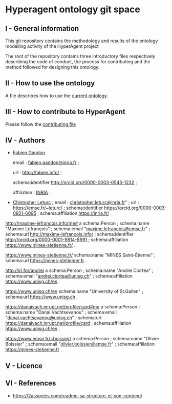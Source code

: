 # Hyperagent ontology git space


## I - General information
This git repository contains the methodology and results of the ontology modelling activity of the HyperAgent project

The root of the repository contains three introductory files respectively describing the code of conduct, the process for contributing and the method followed for designing this ontology.




## II - How to use the ontology

A file describes how to use the [current ontology](https://github.com/HyperAgents/ns.hyperagents.org/blob/master/MODELING-ONTOLOGIES.md).

## III - How to contribute to HyperAgent

Please follow the [contributing file](https://github.com/HyperAgents/ns.hyperagents.org/blob/master/CONTRIBUTING.md)


## IV - Authors


* [Fabien Gandon](http://ns.inria.fr/fabien.gandon#me)

  email : fabien.gandon@inria.fr ;
  
  url : http://fabien.info/ ;
  
  schema:identifier <http://orcid.org/0000-0003-0543-1232> ;
  
  affiliation : [INRIA](https://inria.fr/) .



* [Chistopher Leturc](https://www.linkedin.com/in/christopher-leturc/) ;
  email : christopher.leturc@inria.fr" ;
  url : https://emse.fr/~leturc/ ;
  schema:identifier <https://orcid.org/0000-0003-0821-6095> ;
  schema:affiliation <https://inria.fr/> .


<http://maxime-lefrancois.info/me#> a schema:Person ;
  schema:name "Maxime Lefrançois" ;
  schema:email "maxime.lefrancois@emse.fr" ;
  schema:url <http://maxime-lefrancois.info/> ;
  schema:identifier <http://orcid.org/0000-0001-9814-8991> ;
  schema:affiliation <https://www.mines-stetienne.fr/> .

<https://www.mines-stetienne.fr/>
  schema:name "MINES Saint-Étienne" ;
  schema:url <https://mines-stetienne.fr> .

<http://iri.for/andrei> a schema:Person ;
  schema:name "Andrei Ciortea" ;
  schema:email "andrei.ciortea@unisg.ch" ;
  schema:affiliation <https://www.unisg.ch/en>  .

<https://www.unisg.ch/en> 
  schema:name "University of St.Gallen" ; 
  schema:url <https://www.unisg.ch> .

<https://danaivach.inrupt.net/profile/card#me> a schema:Person ;
  schema:name "Danai Vachtsevanou" ;
  schema:email "danai.vachtsevanou@unisg.ch" ;
  schema:url <https://danaivach.inrupt.net/profile/card> ;
  schema:affiliation <https://www.unisg.ch/en> .

<https://www.emse.fr/~boissier/> a schema:Person ;
  schema:name "Olivier Boissier" ;
  schema:email "olivier.boissier@emse.fr" ;
  schema:affiliation <https://mines-stetienne.fr> .


## V - Licence




## VI - References


* https://2associes.com/readme-sa-structure-et-son-contenu/
